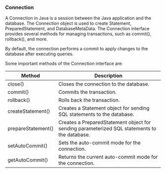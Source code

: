 ### Connection 

A Connection in Java is a session between the Java application and the database. The Connection object is used to create Statement, PreparedStatement, and DatabaseMetaData. The Connection interface provides several methods for managing transactions, such as commit(), rollback(), and more.

By default, the connection performs a commit to apply changes to the database after executing queries.

Some important methods of the Connection interface are:  

| Method             | Description                                                                                  |
|--------------------|----------------------------------------------------------------------------------------------|
| close()            | Closes the connection to the database.                                                       |
| commit()           | Commits the transaction.                                                                     |
| rollback()         | Rolls back the transaction.                                                                  |
| createStatement()  | Creates a Statement object for sending SQL statements to the database.                       |
| prepareStatement() | Creates a PreparedStatement object for sending parameterized SQL statements to the database. |
| setAutoCommit()    | Sets the auto-commit mode for the connection.                                                |
| getAutoCommit()    | Returns the current auto-commit mode for the connection.                                     |
